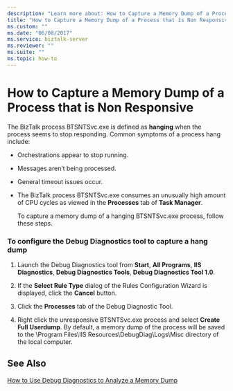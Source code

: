 ```yaml
---
description: "Learn more about: How to Capture a Memory Dump of a Process that is Non Responsive"
title: "How to Capture a Memory Dump of a Process that is Non Responsive"
ms.custom: ""
ms.date: "06/08/2017"
ms.service: biztalk-server
ms.reviewer: ""
ms.suite: ""
ms.topic: how-to
---
```

# How to Capture a Memory Dump of a Process that is Non Responsive
The BizTalk process BTSNTSvc.exe is defined as **hanging** when the process seems to stop responding. Common symptoms of a process hang include:  
  
- Orchestrations appear to stop running.  
  
- Messages aren’t being processed.  
  
- General timeout issues occur.  
  
- The BizTalk process BTSNTSvc.exe consumes an unusually high amount of CPU cycles as viewed in the **Processes** tab of **Task Manager**.  
  
  To capture a memory dump of a hanging BTSNTSvc.exe process, follow these steps.  
  
### To configure the Debug Diagnostics tool to capture a hang dump  
  
1.  Launch the Debug Diagnostics tool from **Start**, **All Programs**, **IIS Diagnostics**, **Debug Diagnostics Tools**, **Debug Diagnostics Tool 1.0**.  
  
2.  If the **Select Rule Type** dialog of the Rules Configuration Wizard is displayed, click the **Cancel** button.  
  
3.  Click the **Processes** tab of the Debug Diagnostic Tool.  
  
4.  Right click the unresponsive BTSNTSvc.exe process and select **Create Full Userdump**. By default, a memory dump of the process will be saved to the \Program Files\IIS Resources\DebugDiag\Logs\Misc directory of the local computer.  
  
## See Also  
 [How to Use Debug Diagnostics to Analyze a Memory Dump](../core/how-to-use-debug-diagnostics-to-analyze-a-memory-dump.md)

